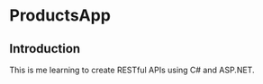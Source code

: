 ProductsApp
=======================

Introduction
------------
This is me learning to create RESTful APIs using C# and ASP.NET.
